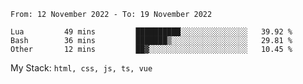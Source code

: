 <!--START_SECTION:waka-->

```text
From: 12 November 2022 - To: 19 November 2022

Lua         49 mins         ██████████░░░░░░░░░░░░░░░   39.92 %
Bash        36 mins         ███████▒░░░░░░░░░░░░░░░░░   29.81 %
Other       12 mins         ██▓░░░░░░░░░░░░░░░░░░░░░░   10.45 %
```

<!--END_SECTION:waka-->
My Stack: `html, css, js, ts, vue`
